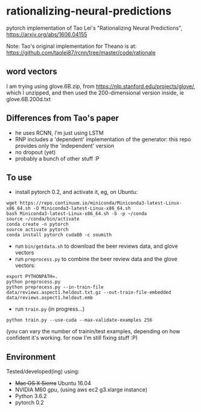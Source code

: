 # rationalizing-neural-predictions

pytorch implementation of Tao Lei's "Rationalizing Neural Predictions", https://arxiv.org/abs/1606.04155

Note: Tao's original implementation for Theano is at: https://github.com/taolei87/rcnn/tree/master/code/rationale

## word vectors

I am trying using glove.6B.zip, from https://nlp.stanford.edu/projects/glove/, which I unzipped, and then used the 200-dimensional version inside, ie glove.6B.200d.txt

## Differences from Tao's paper

- he uses RCNN, I'm just using LSTM
- RNP includes a 'dependent' implementation of the generator: this repo provides only the 'independent' version
- no dropout (yet)
- probably a bunch of other stuff :P

## To use

- install pytorch 0.2, and activate it, eg, on Ubuntu:
```
wget https://repo.continuum.io/miniconda/Miniconda3-latest-Linux-x86_64.sh -O Miniconda3-latest-Linux-x86_64.sh
bash Miniconda3-latest-Linux-x86_64.sh -b -p ~/conda
source ~/conda/bin/activate
conda create -n pytorch
source activate pytorch
conda install pytorch cuda80 -c soumith
```
- run `bin/getdata.sh` to download the beer reviews data, and glove vectors
- run `preprocess.py` to combine the beer review data and the glove vectors:
```
export PYTHONPATH=.
python preprocess.py
python preprocess.py --in-train-file data/reviews.aspect1.heldout.txt.gz --out-train-file-embedded data/reviews.aspect1.heldout.emb
```
- run `train.py` (in progress...)
```
python train.py --use-cuda --max-validate-examples 256
```
(you can vary the number of trainin/test examples, depending on how confident it's working. for now I'm still fixing stuff :P)

## Environment

Tested/developed(ing) using:
- ~~Mac OS X Sierra~~ Ubuntu 16.04
- NVIDIA M60 gpu, (using aws ec2 g3.xlarge instance)
- Python 3.6.2
- pytorch 0.2
